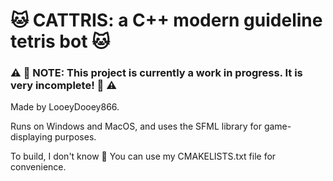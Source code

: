 <h1>
  🐱 CATTRIS: a C++ modern guideline tetris bot 🐱
</h1>

<h3>
  ⚠️ 🚧  NOTE: This project is currently a work in progress. It is very incomplete!  🚧 ⚠️
</h3>

Made by LooeyDooey866.

Runs on Windows and MacOS, and uses the SFML library for game-displaying purposes.

To build, I don't know 🤷 You can use my CMAKELISTS.txt file for convenience.
